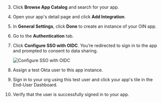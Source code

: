 3. Click **Browse App Catalog** and search for your app.
4. Open your app's detail page and click **Add Integration**.
1. In **General Settings**, click **Done** to create an instance of your OIN app.
1. Go to the **Authentication** tab.
1. Click **Configure SSO with OIDC**. You’re redirected to sign in to the app and prompted to consent to data sharing.

    <div class="wireframe-border" style="width: 60%;">

    ![Configure SSO with OIDC](/img/oin/ec_configure_SSO_with_OIDC.png "Configure SSO with OIDC")

    </div>

8. Assign a test Okta user to this app instance.
9. Sign in to your org using this test user and click your app's tile in the End-User Dashboard.
10. Verify that the user is successfully signed in to your app.